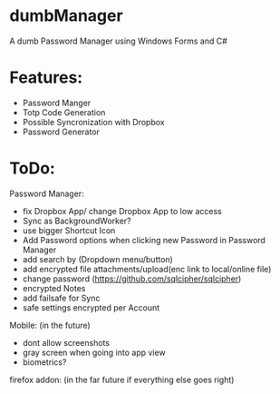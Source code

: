 # dumbManager
A dumb Password Manager using Windows Forms and C#


# Features:
- Password Manger
- Totp Code Generation
- Possible Syncronization with Dropbox
- Password Generator

# ToDo:

Password Manager:
- fix Dropbox App/ change Dropbox App to low access
- Sync as BackgroundWorker?
- use bigger Shortcut Icon
- Add Password options when clicking new Password in Password Manager
- add search by (Dropdown menu/button)
- add encrypted file attachments/upload(enc link to local/online file)
- change password (https://github.com/sqlcipher/sqlcipher)
- encrypted Notes
- add failsafe for Sync
- safe settings encrypted per Account


Mobile: (in the future)
- dont allow screenshots
- gray screen when going into app view
- biometrics?


firefox addon: (in the far future if everything else goes right)

